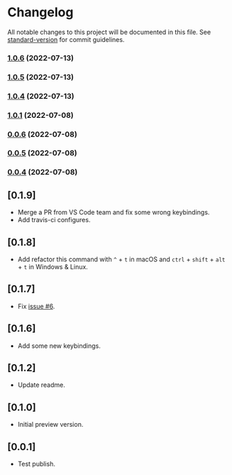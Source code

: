 # Changelog

All notable changes to this project will be documented in this file. See [standard-version](https://github.com/conventional-changelog/standard-version) for commit guidelines.

### [1.0.6](https://github.com/ccwq/vscode-jetbrains-keybindings/compare/v1.0.5...v1.0.6) (2022-07-13)

### [1.0.5](https://github.com/ccwq/vscode-jetbrains-keybindings/compare/v1.0.4...v1.0.5) (2022-07-13)

### [1.0.4](https://github.com/ccwq/vscode-jetbrains-keybindings/compare/v1.0.3...v1.0.4) (2022-07-13)

### [1.0.1](https://github.com/ccwq/vscode-jetbrains-keybindings/compare/v1.0.0...v1.0.1) (2022-07-08)

### [0.0.6](https://github.com/ccwq/vscode-jetbrains-keybindings/compare/v0.0.5...v0.0.6) (2022-07-08)

### [0.0.5](https://github.com/ccwq/vscode-jetbrains-keybindings/compare/v0.0.4...v0.0.5) (2022-07-08)

### [0.0.4](https://github.com/ccwq/vscode-jetbrains-keybindings/compare/v0.0.3...v0.0.4) (2022-07-08)

## [0.1.9]
- Merge a PR from VS Code team and fix some wrong keybindings.
- Add travis-ci configures.

## [0.1.8]
- Add refactor this command with `^` + `t` in macOS and `ctrl` + `shift` + `alt` + `t` in Windows & Linux.

## [0.1.7]
- Fix [issue #6](https://github.com/isudox/vscode-jetbrains-keybindings/issues/6).

## [0.1.6]
- Add some new keybindings.

## [0.1.2]
- Update readme.

## [0.1.0]
- Initial preview version.

## [0.0.1]
- Test publish.
